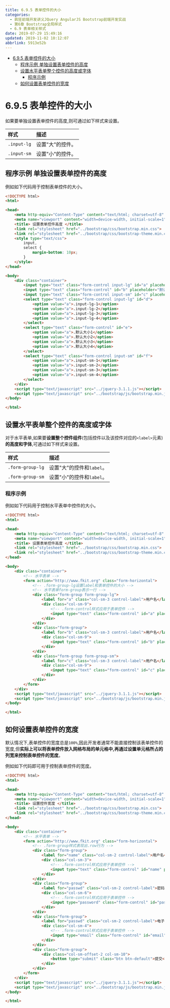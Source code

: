 ```yaml
---
title: 6.9.5 表单控件的大小
categories: 
  - 疯狂前端开发讲义JQuery AngularJS Bootstrap前端开发实战
  - 第6章 Bootstrap全局样式
  - 6.9 表单相关样式
date: 2019-07-29 15:49:16
updated: 2019-11-02 10:12:07
abbrlink: 5913e52b
---
```

<div id='my_toc'>

- [6.9.5 表单控件的大小](/JavaReadingNotes/5913e52b/#6-9-5-表单控件的大小)
    - [程序示例 单独设置表单控件的高度](/JavaReadingNotes/5913e52b/#程序示例-单独设置表单控件的高度)
    - [设置水平表单整个控件的高度或字体](/JavaReadingNotes/5913e52b/#设置水平表单整个控件的高度或字体)
        - [程序示例](/JavaReadingNotes/5913e52b/#程序示例)
    - [如何设置表单控件的宽度](/JavaReadingNotes/5913e52b/#如何设置表单控件的宽度)

</div>
<!--more-->
<script>if (navigator.platform.toLowerCase() == 'win32'){document.getElementById('my_toc').style.display = 'none';}</script>

<!--end-->
<!--SSTStart-->
# 6.9.5 表单控件的大小 #
如果要单独设置表单控件的高度,则可通过如下样式来设置。

|样式|描述|
|:---|:---|
|`.input-lg`|设置"大"的控件。|
|`.input-sm`|设置"小"的控件。|
<!--SSTStop-->
## 程序示例 单独设置表单控件的高度 ##
例如如下代码用于控制表单控件的大小。
```html
<!DOCTYPE html>
<html>

<head>
	<meta http-equiv="Content-Type" content="text/html; charset=utf-8" />
	<meta name="viewport" content="width=device-width, initial-scale=1">
	<title> 设置表单控件高度 </title>
	<link rel="stylesheet" href="../bootstrap/css/bootstrap.min.css">
	<link rel="stylesheet" href="../bootstrap/css/bootstrap-theme.min.css">
	<style type="text/css">
		input,
		select {
			margin-bottom: 10px;
		}
	</style>
</head>

<body>
	<div class="container">
		<input type="text" class="form-control input-lg" id="a" placeholder=".input-lg">
		<input type="text" class="form-control" id="b" placeholder="默认高度">
		<input type="text" class="form-control input-sm" id="c" placeholder=".input-sm">
		<select type="text" class="form-control input-lg" id="d">
			<option value="a">.input-lg-1</option>
			<option value="a">.input-lg-2</option>
			<option value="a">.input-lg-3</option>
			<option value="a">.input-lg-4</option>
		</select>
		<select type="text" class="form-control" id="e">
			<option value="a">.默认大小1</option>
			<option value="a">.默认大小2</option>
			<option value="a">.默认大小3</option>
			<option value="a">.默认大小4</option>
		</select>
		<select type="text" class="form-control input-sm" id="f">
			<option value="a">.input-sm-1</option>
			<option value="a">.input-sm-2</option>
			<option value="a">.input-sm-3</option>
			<option value="a">.input-sm-4</option>
		</select>
	</div>
	<script type="text/javascript" src="../jquery-3.1.1.js"></script>
	<script type="text/javascript" src="../bootstrap/js/bootstrap.min.js"></script>
</body>

</html>
```
<!--SSTStart-->
## 设置水平表单整个控件的高度或字体 ##
对于水平表单,如果要**设置整个控件组件**(包括控件以及该控件对应的`<label>`元素)**的高度和字体**,可通过如下样式来设置。

|样式|描述|
|:---|:---|
|`.form-group-lg`|设置"大"的控件和`label`。|
|`.form-group-sm`|设置"小"的控件和`label`。|
<!--SSTStop-->
### 程序示例 ###
例如如下代码用于控制水平表单中控件的大小。
```html
<!DOCTYPE html>
<html>

<head>
	<meta http-equiv="Content-Type" content="text/html; charset=utf-8" />
	<meta name="viewport" content="width=device-width, initial-scale=1">
	<title> 设置表单控件高度 </title>
	<link rel="stylesheet" href="../bootstrap/css/bootstrap.min.css">
	<link rel="stylesheet" href="../bootstrap/css/bootstrap-theme.min.css">
</head>

<body>
	<div class="container">
		<!-- 水平表单 -->
		<form action="http://www.fkit.org" class="form-horizontal">
			<!-- .form-group-lg设置label和表单控件的大小 -->
			<!-- 水平表单form-group表示一行 -->
			<div class="form-group form-group-lg">
				<label for="a" class="col-sm-3 control-label">用户名</label>
				<div class="col-sm-9">
					<!-- .form-control样式应用于表单控件 -->
					<input type="text" class="form-control" id="a" placeholder=".form-group-lg">
				</div>
			</div>
			<div class="form-group">
				<label for="b" class="col-sm-3 control-label">用户名</label>
				<div class="col-sm-9">
					<input type="text" class="form-control" id="b" placeholder="正常大小">
				</div>
			</div>
			<div class="form-group form-group-sm">
				<label for="c" class="col-sm-3 control-label">用户名</label>
				<div class="col-sm-9">
					<input type="text" class="form-control" id="c" placeholder=".form-group-sm">
				</div>
			</div>
		</form>
	</div>
	<script type="text/javascript" src="../jquery-3.1.1.js"></script>
	<script type="text/javascript" src="../bootstrap/js/bootstrap.min.js"></script>
</body>

</html>
```
<!--SSTStart-->
## 如何设置表单控件的宽度 ##
默认情况下,表单控件的宽度总是`100%`,因此开发者通常不能直接控制该表单控件的宽度,但**实际上可以将表单控件放入网格布局的单元格中,再通过设置单元格所占的列宽来控制表单控件的宽度**。
<!--SSTStop-->

例如如下代码即可用于控制表单控件的宽度。
```html
<!DOCTYPE html>
<html>

<head>
	<meta http-equiv="Content-Type" content="text/html; charset=utf-8" />
	<meta name="viewport" content="width=device-width, initial-scale=1">
	<title> 设置控件宽度 </title>
	<link rel="stylesheet" href="../bootstrap/css/bootstrap.min.css">
	<link rel="stylesheet" href="../bootstrap/css/bootstrap-theme.min.css">
</head>

<body>
	<div class="container">
		<!-- 水平表单 -->
		<form action="http://www.fkit.org" class="form-horizontal">
			<!-- .form-group样式表现出.row行为 -->
			<div class="form-group">
				<label for="name" class="col-sm-2 control-label">用户名</label>
				<div class="col-sm-3">
					<!-- .form-control样式应用于表单控件 -->
					<input type="text" class="form-control" id="name" placeholder="用户名">
				</div>
			</div>
			<div class="form-group">
				<label for="passwd" class="col-sm-2 control-label">密码</label>
				<div class="col-sm-6">
					<!-- .form-control样式应用于表单控件 -->
					<input type="password" class="form-control" id="passwd" placeholder="密码">
				</div>
			</div>
			<div class="form-group">
				<label for="passwd" class="col-sm-2 control-label">电子邮件</label>
				<div class="col-sm-4">
					<!-- .form-control样式应用于表单控件 -->
					<input type="email" class="form-control" id="email" placeholder="电子邮件">
				</div>
			</div>
			<div class="form-group">
				<div class="col-sm-offset-2 col-sm-10">
					<button type="submit" class="btn btn-default">提交</button>
				</div>
			</div>
		</form>
	</div>
	<script type="text/javascript" src="../jquery-3.1.1.js"></script>
	<script type="text/javascript" src="../bootstrap/js/bootstrap.min.js"></script>
</body>

</html>
```


